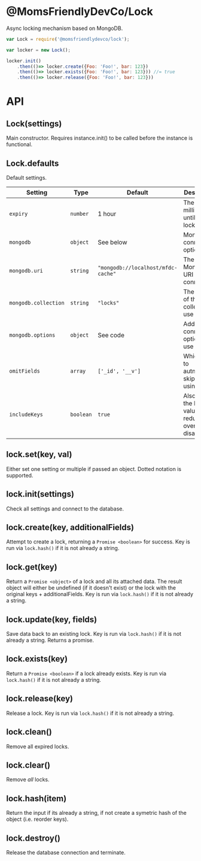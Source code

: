 @MomsFriendlyDevCo/Lock
=======================
Async locking mechanism based on MongoDB.

```javascript
var Lock = require('@momsfriendlydevco/lock');

var locker = new Lock();

locker.init()
	.then(()=> locker.create({Foo: 'Foo!', bar: 123})
	.then(()=> locker.exists({Foo: 'Foo!', bar: 123})) //= true
	.then(()=> locker.release({Foo: 'Foo!', bar: 123}))
```


API
===

Lock(settings)
--------------
Main constructor.
Requires instance.init() to be called before the instance is functional.


Lock.defaults
-------------
Default settings.

| Setting              | Type     | Default                            | Description                                     |
|----------------------|----------|------------------------------------|-------------------------------------------------|
| `expiry`             | `number` | 1 hour                             | The time in milliseconds until the lock expires |
| `mongodb`            | `object` | See below                          | MongoDB connection options                      |
| `mongodb.uri`        | `string` | `"mongodb://localhost/mfdc-cache"` | The MongoDB URI to connect to                   |
| `mongodb.collection` | `string` | `"locks"`                          | The name of the collection to use               |
| `mongodb.options`    | `object` | See code                           | Additional connection options to use            |
| `omitFields`         | `array`  | `['_id', '__v']`                   | Which fields to autmatically skip when using `get()` |
| `includeKeys`        | `boolean` | `true`                            | Also save the key field values, reduces overhead to disable this |


lock.set(key, val)
------------------
Either set one setting or multiple if passed an object. Dotted notation is supported.


lock.init(settings)
-------------------
Check all settings and connect to the database.


lock.create(key, additionalFields)
----------------------------------
Attempt to create a lock, returning a `Promise <boolean>` for success.
Key is run via `lock.hash()` if it is not already a string.


lock.get(key)
-------------
Return a `Promise <object>` of a lock and all its attached data.
The result object will either be undefined (if it doesn't exist) or the lock with the original keys + additionalFields.
Key is run via `lock.hash()` if it is not already a string.


lock.update(key, fields)
------------------------
Save data back to an existing lock.
Key is run via `lock.hash()` if it is not already a string.
Returns a promise.


lock.exists(key)
----------------
Return a `Promise <boolean>` if a lock already exists.
Key is run via `lock.hash()` if it is not already a string.


lock.release(key)
-----------------
Release a lock.
Key is run via `lock.hash()` if it is not already a string.


lock.clean()
------------
Remove all expired locks.


lock.clear()
------------
Remove *all* locks.


lock.hash(item)
---------------
Return the input if its already a string, if not create a symetric hash of the object (i.e. reorder keys).


lock.destroy()
--------------
Release the database connection and terminate.
